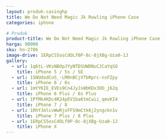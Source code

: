 ```yaml
---
layout: produk-casinghp
title: We Do Not Need Magic Jk Rowling iPhone Case
categories: iphone

# Produk
product-title: We Do Not Need Magic Jk Rowling iPhone Case
harga: 90000
sku: hn-2786
image-drive: 1ERpCS5osCdOLf0P-8c-8jXBg-Uza0-1J
gallery:
  - url: 1q6tL-VKsNBOpJYyNTDSUWDNuCJCaYqSO
    title: iPhone 5 / 5s / SE
  - url: 15NUdodCoS_-LM0nBCjVTbRprc-nsFZpy
    title: iPhone 6 / 6s
  - url: 1mYYKIE_EVEs9Cn4JyJsWbKDx3OO_j62q
    title: iPhone 6 Plus / 6s Plus
  - url: 1PfMk4KDc4R24pEV1ba6tmCwii_qmvKI4
    title: iPhone 7 / 8
  - url: 1RhYJmlcvWwRjxFFS9mCtk6j2yngckn1v
    title: iPhone 7 Plus / 8 Plus
  - url: 1ERpCS5osCdOLf0P-8c-8jXBg-Uza0-1J
    title: iPhone X
---
```

